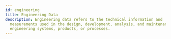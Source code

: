 ```yaml
---
id: engineering
title: Engineering Data
description: Engineering data refers to the technical information and
  measurements used in the design, development, analysis, and maintenance of
  engineering systems, products, or processes.
---
```

